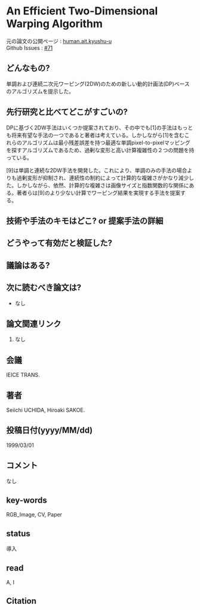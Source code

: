 # An Efficient Two-Dimensional Warping Algorithm

元の論文の公開ページ : [human.ait.kyushu-u](http://human.ait.kyushu-u.ac.jp/~uchida/Papers/e82-d_3_693.pdf)  
Github Issues : [#71](https://github.com/Obarads/obarads.github.io/issues/71)

## どんなもの?
単調および連続二次元ワーピング(2DW)のための新しい動的計画法(DP)ベースのアルゴリズムを提示した。

## 先行研究と比べてどこがすごいの?
DPに基づく2DW手法はいくつか提案されており、その中でも[1]の手法はもっとも将来有望な手法の一つであると著者は考えている。しかしながら[1]を含むこれらのアルゴリズムは最小残差誤差を持つ最適な単調pixel-to-pixelマッピングを探すアルゴリズムであるため、過剰な変形と高い計算複雑性の２つの問題を持っている。

[9]は単調と連続な2DW手法を開発した。これにより、単調のみの手法の場合よりも過剰変形が抑制され、連続性の制約によって計算的な複雑さがかなり減少した。しかしながら、依然、計算的な複雑さは画像サイズと指数関数的な関係にある。著者らは[9]のより少ない計算でワーピング結果を実現する手法を提案する。

## 技術や手法のキモはどこ? or 提案手法の詳細

## どうやって有効だと検証した?

## 議論はある?

## 次に読むべき論文は?
- なし

## 論文関連リンク
1. なし

## 会議
IEICE TRANS.

## 著者
Seiichi UCHIDA, Hiroaki SAKOE.

## 投稿日付(yyyy/MM/dd)
1999/03/01

## コメント
なし

## key-words
RGB_Image, CV, Paper

## status
導入

## read
A, I

## Citation
